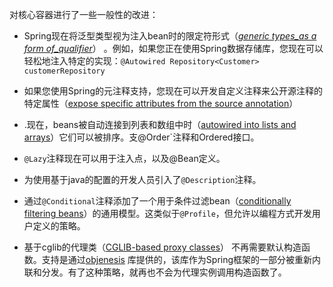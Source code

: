 对核心容器进行了一些一般性的改进：

* Spring现在将泛型类型视为注入bean时的限定符形式（[_generic types\_as a form of\_qualifier_](https://docs.spring.io/spring/docs/4.3.20.RELEASE/spring-framework-reference/htmlsingle/#beans-generics-as-qualifiers)） 。例如，如果您正在使用Spring数据存储库，您现在可以轻松地注入特定的实现：`@Autowired Repository<Customer> customerRepository`
* 如果您使用Spring的元注释支持，您现在可以开发自定义注释来公开源注释的特定属性（[expose specific attributes from the source annotation](https://docs.spring.io/spring/docs/4.3.20.RELEASE/spring-framework-reference/htmlsingle/#beans-meta-annotations)）

* .现在，beans被自动连接到列表和数组中时（[autowired into lists and arrays](https://docs.spring.io/spring/docs/4.3.20.RELEASE/spring-framework-reference/htmlsingle/#beans-autowired-annotation)）它们可以被排序。支@Order\`注释和Ordered接口。

* `@Lazy`注释现在可以用于注入点，以及@Bean定义。

* 为使用基于java的配置的开发人员引入了`@Description`注释。

* 通过`@Conditional`注释添加了一个用于条件过滤bean（[conditionally filtering beans](https://docs.spring.io/spring/docs/4.3.20.RELEASE/spring-framework-reference/htmlsingle/#beans-java-conditional)）的通用模型。这类似于`@Profile`，但允许以编程方式开发用户定义的策略。

* 基于cglib的代理类（[CGLIB-based proxy classes](https://docs.spring.io/spring/docs/4.3.20.RELEASE/spring-framework-reference/htmlsingle/#aop-pfb-proxy-types)） 不再需要默认构造函数。支持是通过[objenesis](https://code.google.com/p/objenesis/) 库提供的，该库作为Spring框架的一部分被重新内联和分发。有了这种策略，就再也不会为代理实例调用构造函数了。



